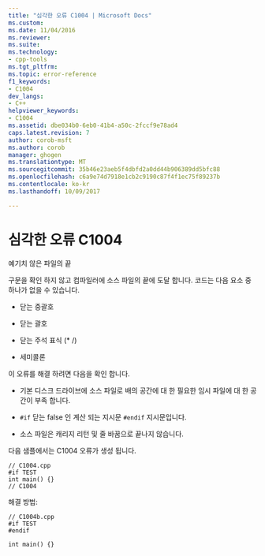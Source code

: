 ```yaml
---
title: "심각한 오류 C1004 | Microsoft Docs"
ms.custom: 
ms.date: 11/04/2016
ms.reviewer: 
ms.suite: 
ms.technology:
- cpp-tools
ms.tgt_pltfrm: 
ms.topic: error-reference
f1_keywords:
- C1004
dev_langs:
- C++
helpviewer_keywords:
- C1004
ms.assetid: dbe034b0-6eb0-41b4-a50c-2fccf9e78ad4
caps.latest.revision: 7
author: corob-msft
ms.author: corob
manager: ghogen
ms.translationtype: MT
ms.sourcegitcommit: 35b46e23aeb5f4dbfd2a0dd44b906389dd5bfc88
ms.openlocfilehash: c6a9e74d7918e1cb2c9190c87f4f1ec75f89237b
ms.contentlocale: ko-kr
ms.lasthandoff: 10/09/2017

---
```

# <a name="fatal-error-c1004"></a>심각한 오류 C1004
예기치 않은 파일의 끝  
  
 구문을 확인 하지 않고 컴파일러에 소스 파일의 끝에 도달 합니다. 코드는 다음 요소 중 하나가 없을 수 있습니다.  
  
-   닫는 중괄호  
  
-   닫는 괄호  
  
-   닫는 주석 표식 (* /)  
  
-   세미콜론  
  
 이 오류를 해결 하려면 다음을 확인 합니다.  
  
-   기본 디스크 드라이브에 소스 파일로 배의 공간에 대 한 필요한 임시 파일에 대 한 공간이 부족 합니다.  
  
-   `#if` 닫는 false 인 계산 되는 지시문 `#endif` 지시문입니다.  
  
-   소스 파일은 캐리지 리턴 및 줄 바꿈으로 끝나지 않습니다.  
  
 다음 샘플에서는 C1004 오류가 생성 됩니다.  
  
```  
// C1004.cpp  
#if TEST  
int main() {}  
// C1004  
```  
  
 해결 방법:  
  
```  
// C1004b.cpp  
#if TEST  
#endif  
  
int main() {}  
```
